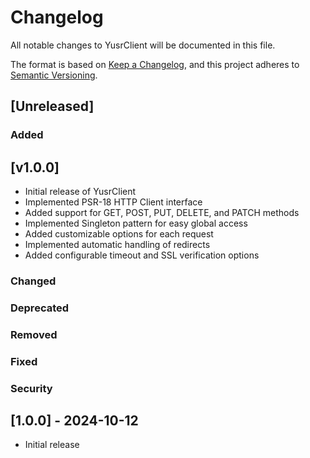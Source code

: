 # Changelog

All notable changes to YusrClient will be documented in this file.

The format is based on [Keep a Changelog](https://keepachangelog.com/en/1.0.0/),
and this project adheres to [Semantic Versioning](https://semver.org/spec/v2.0.0.html).

## [Unreleased]

### Added

## [v1.0.0]

- Initial release of YusrClient
- Implemented PSR-18 HTTP Client interface
- Added support for GET, POST, PUT, DELETE, and PATCH methods
- Implemented Singleton pattern for easy global access
- Added customizable options for each request
- Implemented automatic handling of redirects
- Added configurable timeout and SSL verification options

### Changed

### Deprecated

### Removed

### Fixed

### Security

## [1.0.0] - 2024-10-12

- Initial release
